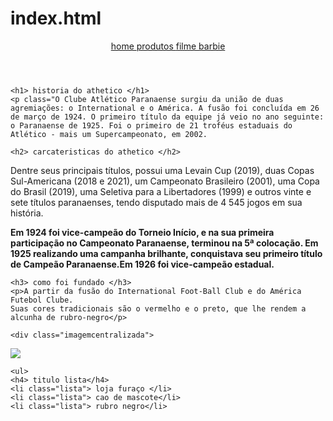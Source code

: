 # index.html

<!DOCTYPE html>
<html lang="pt-br">
<head>
    <meta charset="UTF-8">
    <meta http-equiv="X-UA-Compatible" content="IE=edge">
    <meta name="viewport" content="width=device-width, initial-scale=1.0">
    <title>título estrutural que aparece na aba do navegador</title>
    <link rel="stylesheet" href="laura.css">
</head>

<body> 
    <header>
        <nav>
<a href="index.html"> home </a>
<a href="produtos.html"> produtos </a>
        <a href="https://www.youtube.com/watch?v=odS4_rGOQ9I"> filme barbie </a>
        </nav>
    </header>
    
    <h1> historia do athetico </h1>
    <p class="O Clube Atlético Paranaense surgiu da união de duas agremiações: o International e o América. A fusão foi concluída em 26 de março de 1924. O primeiro título da equipe já veio no ano seguinte: o Paranaense de 1925. Foi o primeiro de 21 troféus estaduais do Atlético - mais um Supercampeonato, em 2002.
    
    <h2> carcateristicas do athetico </h2>
<p> Dentre seus principais títulos, possui uma Levain Cup (2019), duas Copas Sul-Americana (2018 e 2021), um Campeonato Brasileiro (2001), uma Copa do Brasil (2019), uma Seletiva para a Libertadores (1999) e outros vinte e sete títulos paranaenses, tendo disputado mais de 4 545 jogos em sua história. </p>
<p> <strong> Em 1924 foi vice-campeão do Torneio Início, e na sua primeira participação no Campeonato Paranaense, terminou na 5ª colocação.
Em 1925 realizando uma campanha brilhante, conquistava seu primeiro título de Campeão Paranaense.Em 1926 foi vice-campeão estadual.</strong> </p>
    
    <h3> como foi fundado </h3>
    <p>A partir da fusão do International Foot-Ball Club e do América Futebol Clube.
    Suas cores tradicionais são o vermelho e o preto, que lhe rendem a alcunha de rubro-negro</p>
    
    <div class="imagemcentralizada">
<img class="imagem1" src="abertura.webp">
    </div>

    <ul>
    <h4> titulo lista</h4>
    <li class="lista"> loja furaço </li>
    <li class="lista"> cao de mascote</li>
    <li class="lista"> rubro negro</li>
</ul>

</body>
</html>
